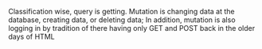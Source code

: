 
Classification wise, query is getting. Mutation is changing data at the database, creating data, or deleting data; In addition, mutation is also logging in by tradition of there having only GET and POST back in the older days of HTML